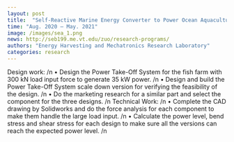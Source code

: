 ```yaml
---
layout: post
title:  "Self-Reactive Marine Energy Converter to Power Ocean Aquaculture"
time: "Aug. 2020 – May. 2021"
image: /images/sea_1.png
news: http://seb199.me.vt.edu/zuo/research-programs/
authors: "Energy Harvesting and Mechatronics Research Laboratory"
categories: research
---
```

Design work: /n
    • Design the Power Take-Off System for the fish farm with 300 kN load input force to generate 35 kW power. /n
    • Design and build the Power Take-Off System scale down version for verifying the feasibility of the design. /n
    • Do the marketing research for a similar part and select the component for the three designs. /n
Technical Work: /n
    • Complete the CAD drawing by Solidworks and do the force analysis for each component to make them handle the large load input. /n
    • Calculate the power level, bend stress and shear stress for each design to make sure all the versions can reach the expected power level. /n